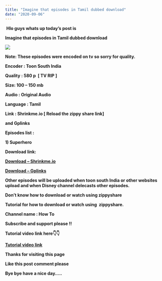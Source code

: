 ```yaml
---
title: "Imagine that episodes in Tamil dubbed download"
date: "2020-09-06"
---
```


 **Hlo guys whats up today’s post is**

**Imagine that episodes in Tamil dubbed download**

[![](https://1.bp.blogspot.com/-iK1hV3QK6BY/X1TBguDLcZI/AAAAAAAAAfA/Ex_HgdQymIYqQMsufflM3PitAH_9jtjUACLcBGAsYHQ/s320/imagine-That-Toonsouthindia-1068x601.jpg)](https://1.bp.blogspot.com/-iK1hV3QK6BY/X1TBguDLcZI/AAAAAAAAAfA/Ex_HgdQymIYqQMsufflM3PitAH_9jtjUACLcBGAsYHQ/s1068/imagine-That-Toonsouthindia-1068x601.jpg)

**Note: These episodes were encoded on tv so sorry for quality.** 

**Encoder : Toon South India**

**Quality : 580 p  \[ TV RIP \]**

**Size: 100 – 150 mb**

**Audio : Original Audio**

**Language : Tamil**

**Link : Shrinkme.io \[ Reload the zippy share link\]**

**and Gplinks**

**Episodes list :** 

**1) Superhero**

**Download link:** 

**[Download – Shrinkme.io](https://shrinke.me/krK7n9Tn)**

**[Download – Gplinks](https://gplinks.co/KyJodi)**

**Other episodes will be uploaded when toon south India or other websites upload and when Disney channel delecasts other episodes.**

**Don’t know how to download or watch using zippyshare**

**Tutorial for how to download or watch using  zippyshare.**

**Channel name : How To**

**Subscribe and support please !!**

**Tutorial video link here👇👇**

**[Tutorial video link](https://youtu.be/fxFzoeXc8MY)**

  

**Thanks for visiting this page**

**Like this post comment please**

**Bye bye have a nice day…..**
